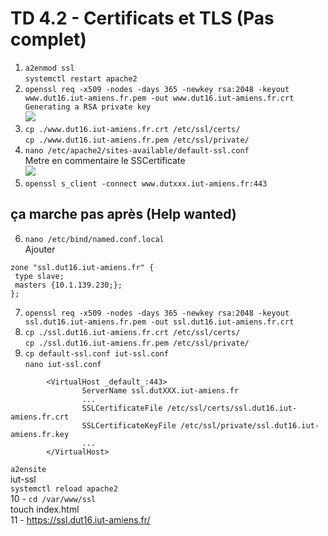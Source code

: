 # TD 4.2 - Certificats et TLS (Pas complet)

1. `a2enmod ssl`  
`systemctl restart apache2`  
2. `openssl req -x509 -nodes -days 365 -newkey rsa:2048 -keyout www.dut16.iut-amiens.fr.pem -out www.dut16.iut-amiens.fr.crt  
Generating a RSA private key`  
![](https://cdn.discordapp.com/attachments/945701857127452692/945721245448683540/unknown.png)  
3. `cp ./www.dut16.iut-amiens.fr.crt /etc/ssl/certs/`  
`cp ./www.dut16.iut-amiens.fr.pem /etc/ssl/private/`  
4. `nano /etc/apache2/sites-available/default-ssl.conf`  
Metre en commentaire le SSCertificate  
![](https://cdn.discordapp.com/attachments/945701857127452692/945722764940177449/unknown.png)  
5. `openssl s_client -connect www.dutxxx.iut-amiens.fr:443`  

## ça marche pas après (Help wanted)

6. `nano /etc/bind/named.conf.local`  
Ajouter  
```
zone "ssl.dut16.iut-amiens.fr" {
 type slave;
 masters {10.1.139.230;};
};
```  
7. `openssl req -x509 -nodes -days 365 -newkey rsa:2048 -keyout ssl.dut16.iut-amiens.fr.pem -out ssl.dut16.iut-amiens.fr.crt`  
8. `cp ./ssl.dut16.iut-amiens.fr.crt /etc/ssl/certs/`  
`cp ./ssl.dut16.iut-amiens.fr.pem /etc/ssl/private/`  
9. `cp default-ssl.conf iut-ssl.conf`  
`nano iut-ssl.conf`  
```
        <VirtualHost _default_:443>
                ServerName ssl.dutXXX.iut-amiens.fr
                ...
                SSLCertificateFile /etc/ssl/certs/ssl.dut16.iut-amiens.fr.crt
                SSLCertificateKeyFile /etc/ssl/private/ssl.dut16.iut-amiens.fr.key
                ...
        </VirtualHost>
```  
`a2ensite`  
iut-ssl  
`systemctl reload apache2`  
10 - `cd /var/www/ssl`  
touch index.html  
11 - https://ssl.dut16.iut-amiens.fr/  

